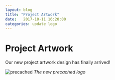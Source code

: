 ```yaml
---
layout: blog
title: "Project Artwork"
date:   2017-10-11 16:20:00
categories: update logo
---
```


# Project Artwork

Our new project artwork design has finally arrived!

![precached](/precached/images/precached.png)
*The new precached logo*
